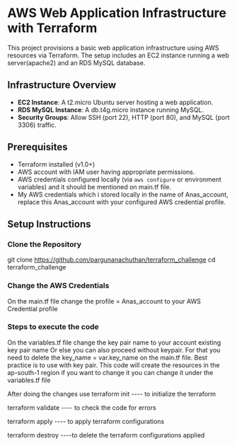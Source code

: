 # AWS Web Application Infrastructure with Terraform

This project provisions a basic web application infrastructure using AWS resources via Terraform. The setup includes an EC2 instance running a web server(apache2) and an RDS MySQL database.

## Infrastructure Overview

- **EC2 Instance**: A t2.micro Ubuntu server hosting a web application.
- **RDS MySQL Instance**: A db.t4g.micro instance running MySQL.
- **Security Groups**: Allow SSH (port 22), HTTP (port 80), and MySQL (port 3306) traffic.

## Prerequisites

- Terraform installed (v1.0+)
- AWS account with IAM user having appropriate permissions.
- AWS credentials configured locally (via `aws configure` or environment variables) and it should be mentioned on main.tf file.
- My AWS credentials which i stored locally in the name of Anas_account, replace this Anas_account with your configured AWS credential profile.

## Setup Instructions

### Clone the Repository
git clone https://github.com/pargunanachuthan/terraform_challenge
cd terraform_challenge

### Change the AWS Credentials 
On the main.tf file change the profile = Anas_account to your AWS Credential profile 

### Steps to execute the code 
On the variables.tf file change the key pair name to your account existing key pair name Or else you can also proceed without keypair. For that you need to delete the key_name = var.key_name on the main.tf file. 
Best practice is to use with key pair.
This code will create the resources in the ap-south-1 region if you want to change it you can change it under the variables.tf file

After doing the changes use
terraform init ---- to initialize the terraform 

terraform validate ---- to check the code for errors 

terraform apply ---- to apply terraform configurations


terraform destroy ----to delete the terraform configurations applied 



